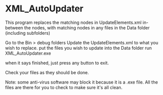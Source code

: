 # XML_AutoUpdater
This program replaces the matching nodes in UpdateElements.xml in-between the <update> nodes, with matching nodes in any files in the Data folder (including subfolders)


Go to the Bin > debug folders
Update the UpdateElements.xml to what you wish to replace.
put the files you wish to update into the Data folder
run XML_AutoUpdater.exe

when it says finished, just press any button to exit.

Check your files as they should be done.

Note: some anti-virus software may block it because it is a .exe file. All the files are there for you to check to make sure it's all clean.
